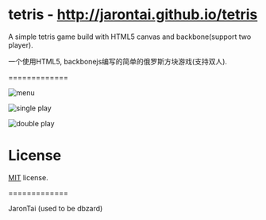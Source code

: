 tetris - http://jarontai.github.io/tetris
=============

A simple tetris game build with HTML5 canvas and backbone(support two player). 

一个使用HTML5, backbonejs编写的简单的俄罗斯方块游戏(支持双人).

=============

![menu](https://raw.github.com/dbzard/tetris/master/screenshots/menu.jpg)


![single play](https://raw.github.com/dbzard/tetris/master/screenshots/single.jpg)


![double play](https://raw.github.com/dbzard/tetris/master/screenshots/double.jpg)


License
=======

[MIT](http://en.wikipedia.org/wiki/MIT_License) license.

=============

JaronTai (used to be dbzard)

